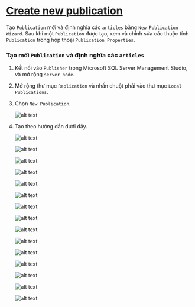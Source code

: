 # [Create new publication](#create-new-publication)

Tạo `Publication` mới và định nghĩa các `articles` bằng `New Publication Wizard`. Sau khi một `Publication` được tạo, xem và chỉnh sửa các thuộc tính `Publication` trong hộp thoại `Publication Properties`.

### Tạo mới `Publication` và định nghĩa các `articles`

1. Kết nối vào `Publisher` trong Microsoft SQL Server Management Studio, và mở rộng `server node`.

2. Mở rộng thư mục `Replication` và nhấn chuột phải vào thư mục `Local Publications`.

3. Chọn `New Publication`.

    ![alt text](./imgs/image-1.png)

4. Tạo theo hướng dẫn dưới đây.

    ![alt text](./imgs/image-2.png)

    ![alt text](./imgs/image-3.png)

    ![alt text](./imgs/image-4.png)

    ![alt text](./imgs/image-5.png)

    ![alt text](./imgs/image-6.png)

    ![alt text](./imgs/image-7-CS2.png)

    ![alt text](./imgs/image-8.png)

    ![alt text](./imgs/image-9-CS2.png)

    ![alt text](./imgs/image-10.png)

    ![alt text](./imgs/image-11.png)

    ![alt text](./imgs/image-12.png)

    ![alt text](./imgs/image-13.png)

    ![alt text](./imgs/image-14.png)

    ![alt text](./imgs/image-TTN-CS2.png)

    ![alt text](./imgs/image-15.png)